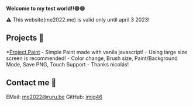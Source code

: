__Welcome to my test world!!😄😄__

⚠️ This website(me2022.me) is valid only until april 3 2023!

## Projects 📒
*[Project.Paint](http://imjg46.github.io/paint)
     - Simple Paint made with vanila javascript!
     - Using large size screen is recommended!
     - Color change, Brush size, Paint/Background Mode, Save PNG, Touch Support
     - Thanks nicolás!

## Contact me 💌
EMail: <me2022@ruru.be>
GitHub: [imjg46](https://github.com/imjg46)
